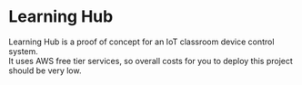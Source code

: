 # Learning Hub

Learning Hub is a proof of concept for an IoT classroom device control system.  
It uses AWS free tier services, so overall costs for you to deploy this project should be very low.  